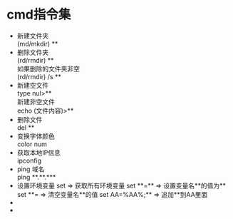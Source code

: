 # cmd指令集

<ul>
  <li>
    新建文件夹<br>(md/mkdir) ** 
  </li>
  <li>
    删除文件夹<br>(rd/rmdir) ** <br>
    如果删除的文件夹非空<br>(rd/rmdir) /s ** 
  </li>
  <li>
    新建空文件<br>type nul>** <br>
    新建非空文件<br>echo (文件内容)>**
  </li>
  <li>
    删除文件<br>del **
  </li>
  <li>
    变换字体颜色<br>color num
  </li>
  <li>
    获取本地IP信息<br>ipconfig
  </li>
  <li>
    ping 域名<br>ping **.**.***
  </li>
  <li>
    设置环境变量
    set             => 获取所有环境变量
    set **=**       => 设置变量名**的值为**
    set **=         => 清空变量名**的值
    set AA=%AA%;**  => 追加**到AA里面
  </li>
  <li>
    
  </li>
  <li>
    
  </li>
</ul>
